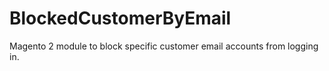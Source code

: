 # BlockedCustomerByEmail
Magento 2 module to block specific customer email accounts from logging in.
